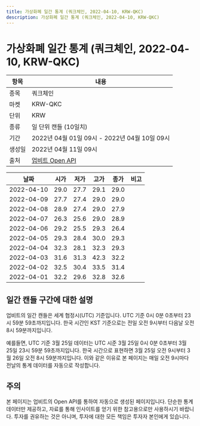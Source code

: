 ```yaml
---
title: 가상화폐 일간 통계 (쿼크체인, 2022-04-10, KRW-QKC)
description: 가상화폐 일간 통계 (쿼크체인, 2022-04-10, KRW-QKC)
---
```



가상화폐 일간 통계 (쿼크체인, 2022-04-10, KRW-QKC)
===

|항목|내용|
|--|--|
|종목|쿼크체인|
|마켓|KRW-QKC|
|단위|KRW|
|종류|일 단위 캔들 (10일치)|
|기간|2022년 04월 01일 09시 - 2022년 04월 10일 09시|
|생성일|2022년 04월 11일 09시|
|출처|[업비트 Open API](https://docs.upbit.com)|


|날짜|시가|저가|고가|종가|비고|
|--|--|--|--|--|--|
|2022-04-10|29.0|27.7|29.1|29.0|    |
|2022-04-09|27.7|27.4|29.0|29.0|    |
|2022-04-08|28.9|27.4|29.0|27.9|    |
|2022-04-07|26.3|25.6|29.0|28.9|    |
|2022-04-06|29.2|25.5|29.3|26.4|    |
|2022-04-05|29.3|28.4|30.0|29.3|    |
|2022-04-04|32.3|28.1|32.3|29.3|    |
|2022-04-03|31.6|31.3|42.3|32.2|    |
|2022-04-02|32.5|30.4|33.5|31.4|    |
|2022-04-01|32.2|29.6|32.8|32.6|    |


일간 캔들 구간에 대한 설명
---


업비트의 일간 캔들은 세계 협정시(UTC) 기준입니다. 
UTC 기준 0시 0분 0초부터 23시 59분 59초까지입니다. 
한국 시간인 KST 기준으로는 전일 오전 9시부터 다음날 오전 8시 59분까지입니다. 


예를들면, UTC 기준 3월 25일 데이터는 UTC 시준 3월 25일 0시 0분 0초부터 3월 25일 23시 59분 59초까지입니다. 
한국 시간으로 표현하면 3월 25일 오전 9시부터 3월 26일 오전 8시 59분까지입니다. 
이와 같은 이유로 본 페이지는 매일 오전 9시마다 전날의 통계 데이터를 자동으로 작성합니다. 


주의
---


본 페이지는 업비트의 Open API를 통하여 자동으로 생성된 페이지입니다. 
단순한 통계 데이터만 제공하고, 자료를 통해 인사이트를 얻기 위한 참고용으로만 사용하시기 바랍니다. 
투자를 권유하는 것은 아니며, 투자에 대한 모든 책임은 투자자 본인에게 있습니다. 
